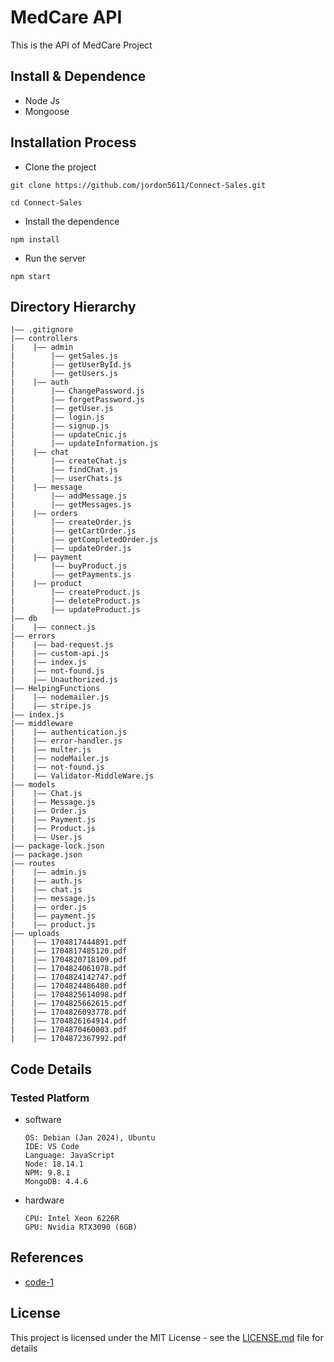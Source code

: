 MedCare API
===
This is the API of MedCare Project

## Install & Dependence
- Node Js
- Mongoose

## Installation Process
- Clone the project
```
git clone https://github.com/jordon5611/Connect-Sales.git

cd Connect-Sales
```
- Install the dependence
```
npm install
```
- Run the server
``` 
npm start
```

## Directory Hierarchy
```
|—— .gitignore
|—— controllers
|    |—— admin
|        |—— getSales.js
|        |—— getUserById.js
|        |—— getUsers.js
|    |—— auth
|        |—— ChangePassword.js
|        |—— forgetPassword.js
|        |—— getUser.js
|        |—— login.js
|        |—— signup.js
|        |—— updateCnic.js
|        |—— updateInformation.js
|    |—— chat
|        |—— createChat.js
|        |—— findChat.js
|        |—— userChats.js
|    |—— message
|        |—— addMessage.js
|        |—— getMessages.js
|    |—— orders
|        |—— createOrder.js
|        |—— getCartOrder.js
|        |—— getCompletedOrder.js
|        |—— updateOrder.js
|    |—— payment
|        |—— buyProduct.js
|        |—— getPayments.js
|    |—— product
|        |—— createProduct.js
|        |—— deleteProduct.js
|        |—— updateProduct.js
|—— db
|    |—— connect.js
|—— errors
|    |—— bad-request.js
|    |—— custom-api.js
|    |—— index.js
|    |—— not-found.js
|    |—— Unauthorized.js
|—— HelpingFunctions
|    |—— nodemailer.js
|    |—— stripe.js
|—— index.js
|—— middleware
|    |—— authentication.js
|    |—— error-handler.js
|    |—— multer.js
|    |—— nodeMailer.js
|    |—— not-found.js
|    |—— Validator-MiddleWare.js
|—— models
|    |—— Chat.js
|    |—— Message.js
|    |—— Order.js
|    |—— Payment.js
|    |—— Product.js
|    |—— User.js
|—— package-lock.json
|—— package.json
|—— routes
|    |—— admin.js
|    |—— auth.js
|    |—— chat.js
|    |—— message.js
|    |—— order.js
|    |—— payment.js
|    |—— product.js
|—— uploads
|    |—— 1704817444891.pdf
|    |—— 1704817485120.pdf
|    |—— 1704820718109.pdf
|    |—— 1704824061078.pdf
|    |—— 1704824142747.pdf
|    |—— 1704824486480.pdf
|    |—— 1704825614098.pdf
|    |—— 1704825662615.pdf
|    |—— 1704826093778.pdf
|    |—— 1704826164914.pdf
|    |—— 1704870460003.pdf
|    |—— 1704872367992.pdf
```
## Code Details
### Tested Platform
- software
  ```
  OS: Debian (Jan 2024), Ubuntu
  IDE: VS Code
  Language: JavaScript
  Node: 18.14.1
  NPM: 9.8.1
  MongoDB: 4.4.6
  ```
- hardware
  ```
  CPU: Intel Xeon 6226R
  GPU: Nvidia RTX3090 (6GB)
  ```
## References
- [code-1](https://github.com/jordon5611/Connect-Sales)
  
## License
This project is licensed under the MIT License - see the [LICENSE.md](https://github.com/jordon5611/Connect-Sales/blob/main/LICENSE) file for details

